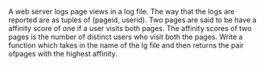 A web server logs page views in a log file. The way that the logs are reported are as tuples of (pageid, userid). Two pages are said to be have a affinity score of one if a user visits both pages. The affinity scores of two pages is the number of distinct users who visit both the pages. Write a function which takes in the name of the lg file and then returns the pair ofpages with the highest affinity. 


